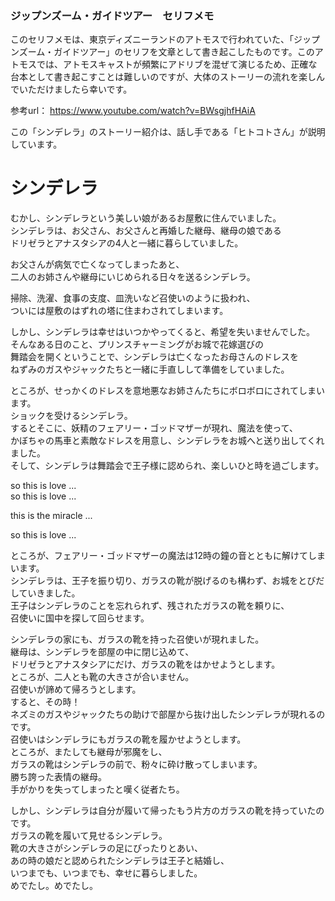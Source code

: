 ### ジップンズーム・ガイドツアー　セリフメモ  
  
このセリフメモは、東京ディズニーランドのアトモスで行われていた、「ジップンズーム・ガイドツアー」のセリフを文章として書き起こしたものです。このアトモスでは、アトモスキャストが頻繁にアドリブを混ぜて演じるため、正確な台本として書き起こすことは難しいのですが、大体のストーリーの流れを楽しんでいただけましたら幸いです。  
  
参考url： https://www.youtube.com/watch?v=BWsgjhfHAiA  
  
この「シンデレラ」のストーリー紹介は、話し手である「ヒトコトさん」が説明しています。  
  
  
# シンデレラ  
  
むかし、シンデレラという美しい娘があるお屋敷に住んでいました。  
シンデレラは、お父さん、お父さんと再婚した継母、継母の娘である  
ドリゼラとアナスタシアの4人と一緒に暮らしていました。  
  
お父さんが病気で亡くなってしまったあと、  
二人のお姉さんや継母にいじめられる日々を送るシンデレラ。  
  
掃除、洗濯、食事の支度、皿洗いなど召使いのように扱われ、  
ついには屋敷のはずれの塔に住まわされてしまいます。  
  
しかし、シンデレラは幸せはいつかやってくると、希望を失いませんでした。  
そんなある日のこと、プリンスチャーミングがお城で花嫁選びの  
舞踏会を開くということで、シンデレラは亡くなったお母さんのドレスを  
ねずみのガスやジャックたちと一緒に手直しして準備をしていました。  
  
ところが、せっかくのドレスを意地悪なお姉さんたちにボロボロにされてしまいます。  
ショックを受けるシンデレラ。  
するとそこに、妖精のフェアリー・ゴッドマザーが現れ、魔法を使って、  
かぼちゃの馬車と素敵なドレスを用意し、シンデレラをお城へと送り出してくれました。  
そして、シンデレラは舞踏会で王子様に認められ、楽しいひと時を過ごします。  
  
so this is love ...  
so this is love ...  
  
this is the miracle ...   
  
so this is love ...  
  
ところが、フェアリー・ゴッドマザーの魔法は12時の鐘の音とともに解けてしまいます。  
シンデレラは、王子を振り切り、ガラスの靴が脱げるのも構わず、お城をとびだしていきました。  
王子はシンデレラのことを忘れられず、残されたガラスの靴を頼りに、  
召使いに国中を探して回らせます。  
  
シンデレラの家にも、ガラスの靴を持った召使いが現れました。  
継母は、シンデレラを部屋の中に閉じ込めて、  
ドリゼラとアナスタシアにだけ、ガラスの靴をはかせようとします。  
ところが、二人とも靴の大きさが合いません。  
召使いが諦めて帰ろうとします。  
すると、その時！  
ネズミのガスやジャックたちの助けで部屋から抜け出したシンデレラが現れるのです。  
召使いはシンデレラにもガラスの靴を履かせようとします。  
ところが、またしても継母が邪魔をし、  
ガラスの靴はシンデレラの前で、粉々に砕け散ってしまいます。  
勝ち誇った表情の継母。  
手がかりを失ってしまったと嘆く従者たち。  
  
しかし、シンデレラは自分が履いて帰ったもう片方のガラスの靴を持っていたのです。  
ガラスの靴を履いて見せるシンデレラ。  
靴の大きさがシンデレラの足にぴったりとあい、  
あの時の娘だと認められたシンデレラは王子と結婚し、  
いつまでも、いつまでも、幸せに暮らしました。  
めでたし。めでたし。  
  
